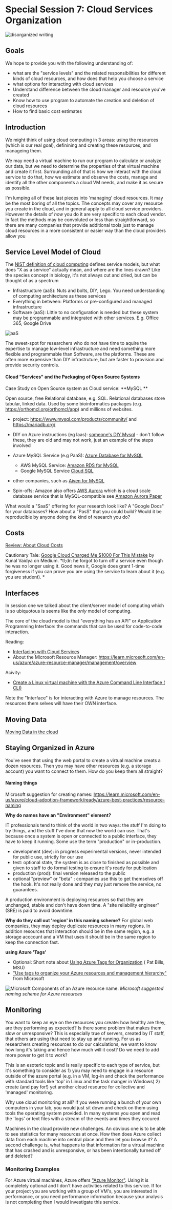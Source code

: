 #  Special Session 7: Cloud Services Organization

![disorganized writing](http://www.itrw.net/wp-content/uploads/2016/06/server_spaghetti_1.jpg)

## Goals

We hope to provide you with the following understanding of: 

 - what are the "service levels" and the related responsibilities for different kinds of cloud resources, and how does that help you choose a service
 - what options for interacting with cloud services
 - Understand difference between the cloud manager and resource you've created
 - Know how to use program to automate the creation and deletion of cloud resources 
 - How to find basic cost estimates

## Introduction

We might think of using cloud computing in 3 areas: using the resources (which is our real goal), definining and creating these resources, and manageing them.  

We may need a virtual machine to run our program to calculate or analyze our data, but we need to determine the properties of that virtual machine and create it first.  Surrounding all of that is how we interact with the cloud service to do that, how we estimate and observe the costs, manage and identify all the other components a cloud VM needs, and  make it as secure as possible.   

I'm lumping all of these last pieces into 'managing' cloud resources.  It may be the most boring of all the topics.   The concepts may cover any resource you create in the cloud, and in general apply to all cloud service providers.  However the details of _how_ you do it are very specific to each cloud vendor.   In fact the methods may be convoluted or less than straightforward, so there are many companies that provide additional tools just to manage cloud resources in a more consistent or easier way than the cloud providers allow you


## Service Level Model of Cloud

The [NIST definition of cloud computing](https://nvlpubs.nist.gov/nistpubs/Legacy/SP/nistspecialpublication800-145.pdf) defines service models, but what does "X as a service" actually mean, and where are the lines drawn?   Like the species concept in biology, it's not always cut and dried, but can be thought of as a spectrum

* Infrastructure (aaS):  Nuts and bolts, DIY, Lego.  You need understanding of computing architecture as these services 
* Everything in between:  Platforms or pre-configured and managed infrastructure
* Software (aaS): Little to no configuration is needed but these system may be programmable and integrated with other services.  E.g. Office 365, Google Drive

![aaS](https://cloudtweaks.com/wp-content/uploads/2014/07/cloud-stack-images.png)

The sweet-spot for researchers who do not have time to aquire the expertise to manage low-level infrastructure and need something more flexible and programmable than Software, are the platforms.  These are often more expensive than DIY infrastruture, but are faster to provision and provide security controls. 

#### Cloud "Services" and the Packaging of Open Source Systems

Case Study on Open Source system as Cloud service: **MySQL **

Open source, free Relational database, e.g. SQL. Relational databases store tabular, linked data.   Used by some bioinformatics packages (e.g. https://orthomcl.org/orthomcl/app) and millions of websites. 

  * project: https://www.mysql.com/products/community/ and  https://mariadb.org/
  * DIY on Azure instructions (eg Iaas): [someone's DIY Mysql](https://github.com/Huachao/azure-content/blob/master/articles/virtual-machines/virtual-machines-linux-install-mysql.md) - don't follow these, they are old and may not work, just an example of the steps involved
  * Azure MySQL Service (e.g PaaS): [Azure Database for MySQL](https://azure.microsoft.com/en-us/services/mysql/) 
     * AWS MySQL Service: [Amazon RDS for MySQL](https://aws.amazon.com/rds/mysql/)
     * Google MySQL Service [Cloud SQL](https://cloud.google.com/sql/) 
  * other companies, such as [Aiven for MySQL](https://aiven.io/mysql)

  * Spin-offs: Amazon also offers [AWS Aurora](https://docs.aws.amazon.com/AmazonRDS/latest/AuroraUserGuide/CHAP_AuroraOverview.html)  which is a cloud scale database service that is MySQL-compatible see [Amazon Aurora Paper](https://dl.acm.org/doi/10.1145/3035918.3056101) 

What would a "SaaS" offering for your research look like?  A "Google Docs" for your databases?  How about a "PasS" that you could build?   Would it be reproducible by anyone doing the kind of research you do? 


## Costs

[Review: About Cloud Costs](costs/azure_cloud_cost_basics.md)

Cautionary Tale: [Google Cloud Charged Me $1000 For This Mistake](https://medium.com/@ikunalv/google-cloud-charged-me-1000-for-this-mistake-25a313412a1f) by Kunal Vaidya on Medium.   *tl;dr: he forgot to turn off a service even though he was no longer using it.   Good news it, Google does grant 1-time forgiveness if you can prove you are using the service to learn about it (e.g. you are student). *


## Interfaces 

In session one we talked about the client/server model of computing which is so ubiquotous is seems like the _only_ model of computing.  

The core of the cloud model is that "everything has an API" or Application Programming Interface:  the commands that can be used for code-to-code interaction. 

Reading:  

- [Interfacing with Cloud Services](intro_to_cloud_interfaces.md)
- About the Microsoft Resource Manager: https://learn.microsoft.com/en-us/azure/azure-resource-manager/management/overview

Acivity: 

- [Create a Linux virtual machine with the Azure Command Line Interface ( CLI) ](exercise_vm_via_cli.md)

Note the "Interface" is for interacting with Azure to manage resources.  The resources them selves will have their OWN interface.   


## Moving Data

[Moving Data in the cloud](moving_data/index.md)

## Staying Organized in Azure

You've seen that using the web portal to create a virtual machine creats a dozen resources.   Then you may have other resources (e.g. a storage account) you want to connect to them.  How do you keep them all straight?  

#### Naming things

Microsoft suggestion for creating names: https://learn.microsoft.com/en-us/azure/cloud-adoption-framework/ready/azure-best-practices/resource-naming

**Why do names have an "Environment" element?**

IT professionals tend to think of the world in two ways:  the stuff I'm doing to try things, and the stuff I've done that now the world can use.  That's because once a system is open or connected to a public interface, they have to keep it running.   Some use the term "production" or in-production. 

- development (dev):  in progress experimental versions, never intended for public use, strictly for our use
- test:  optional state, the system is as close to finished as possible and given to staff to do formal testing to ensure it's ready for publication
- production (prod): final version released to the public
- optional "preview" or "beta" : companies use this to get themselves off the hook.   It's not really done and they may just remove the service, no guarantees.  

A production environment is deploying resources so that they are unchanged, stable and don't have down time.  A "site reliability engineer" (SRE) is paid to avoid downtime.  


**Why do they call out 'region' in this naming scheme?**  For global web companies, they may deploy duplicate resources in many regions.    In addition resources that interaction should be in the same region, e.g. a storage acccount and a VM that uses it should be in the same region to keep the connection fast.  

**using Azure 'Tags'**

- Optional: Short note about [Using Azure Tags for Organization](azure_tags.md) ( Pat Bills, MSU)
- ["Use tags to organize your Azure resources and management hierarchy"](https://learn.microsoft.com/en-us/azure/azure-resource-manager/management/tag-resources?tabs=json) from Microsoft

![Microsoft Components of an Azure resource name.](https://learn.microsoft.com/en-us/azure/cloud-adoption-framework/ready/azure-best-practices/resource-naming)
*Microsoft suggested naming scheme for Azure resources*


## Monitoring

You want to keep an eye on the resources you create: how healthy are they, are they performing as expected?  Is there some problem that makes them slow or unresponsive?  This is especially true of servers, created by IT staff, that others are using that need to stay up and running.    For us as researchers creating resources to do our calculations, we want to know how long it's taking and hence how much will it cost?  Do we need to add more power to get it to work?   

This is an esoteric topic and is really specific to each type of service, but it's something to consider as 1) you may need to engage in a resource outside of the azure portal (e.g. in a VM, log-in and check the performance with standard tools like 'top' in Linux and the task manger in Windows) 2) create (and pay for!) yet another cloud resource for collective and 'managed' monitoring.     

Why use cloud monitoring at all?  If you were running a bunch of your own computers in your lab, you would just sit down and check on them using tools the operating system provided.  In many systems you open and read the 'logs' or text files with a stream of the events and times they occured.  

Machines in the cloud provide new challenges.  An obvious one is to be able to see statistics for many resources at once.   How then does Azure collect data from each machine into central place and then let you browse it?    A second challenge is, what happens to that information for a virtual machine that has crashed and is unresponsive, or has been intentionally turned off and deleted?   

### Monitoring Examples

For Azure virtual machines, Azure offers ["Azure Monitor"](https://learn.microsoft.com/en-us/azure/azure-monitor/vm/monitor-virtual-machine).   Using it is completely optional and I don't have activities related to this service.   If for your project you are working with a group of VM's, you are interested in performance, or you need performance information because your analysis is not completing then I would investigate this service. 

  



